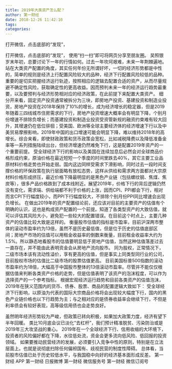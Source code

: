 ```yaml
---
title: 2019年大类资产怎么配？
author: 第一财经
date: 2018-12-26 11:42:10
tags: 
categories: 
---
```

打开微信，点击底部的“发现”，
<!-- more -->
打开微信，点击底部的“发现”，
使用“扫一扫”即可将网页分享至朋友圈。
吴照银
岁末年初，总要讨论下一年的行情如何。过去一年坎坷艰难，未来一年荆棘遍地。站在大类资产配置的角度，其实任何年份无所谓好坏，一切的经济形势都是中性的，简单的规则是经济上行配置风险较大的品种，经济下行配置风险较低的品种。重要的是切实把握经济运行轨迹，按照相应的逻辑去配置合适的资产，从而尽量规避不确定性风险，获取确定性的更高收益。因而预判未来一年的经济运行趋势最重要，以及要预判与经济形势相对应的经济政策，在此前提下来配置大类资产。
细分开来看，固定资产投资通常被拆分为三块，即房地产投资、基建投资和制造业投资，房地产投资在2018年保持了10%的增长，成为经济增长的稳定器，但是2019年随着三四线城市住房需求的下行，房地产投资增速大概率会有明显下降，个别月份增速不排除负增长；而基建投资和制造业投资受资管新规的融资约束难有较大回升，其增速仍在低位徘徊；受美国、欧洲等全球主要经济体的经济增速下行以及中美贸易摩擦影响，2019年中国的出口增速可能会明显下降，难以维持2018年的高增长。综合来看，即使财政政策和货币政策会宽松，比如减税降费以及降低准备金率等一系列措施陆续出台，但经济增速仍然难免下行，这是配置2019年资产的一个重要前提。
受全球经济下行的影响以及美国在连续加息后必然会对全球商品价格形成约束，原油价格在最近短短一个季度的时间里跌去40%，其它主要工业品原材料价格走势也开始走弱。国内这边同样受需求下滑影响，同时过去一段时间支撑价格的环保政策在执行层面略有放松态势，这样从供给和需求两方面都对大宗原材料价格形成挤压，最近价格下降最明显的是黑色产业链（包括螺纹钢、焦煤、焦炭等），很多产品价格跌到了成本线附近。展望2019年，价格下行的背后逻辑仍然没有变化，需求端、供给端都不利于价格的上涨，因而CPI、PPI都会下行，相对而言CPI下行幅度较小，而PPI下行幅度较大，不排除个别月份PPI同比增速会出现负增长。
在做出2019年的资产配置结论前，还应该对目前的主要资产的估值有个明确的认识，这也是构成资产配置的一个前提。知道了各类型资产的大致估值，就可以评估其风险大小，避免犯一些较大的配置错误。在目前这个时点上，主要几种资产的估值比较大致是这样的。
衡量股市估值的指标是市盈率，目前沪深两市整体的滚动市盈率约为13倍，虽然不是历史最低值，但是位于历史的估值底部区间；房地产市场的估值可以用租金收益率的倒数来衡量，目前租金收益率大约为1.5%。所以静态地看股市的估值要明显低于房地产估值，当然这种估值落差过去一直存在，并不能由此表明资金会从房地产流向股市。
同为股权，正常情况下，二级市场本该有流动性溢价，享有更高的估值，但是事实上同类型同行业的公司，目前股权市场的估值比二级市场的股票估值更高。
目前美国标普500指数的滚动市盈率约为18倍，大幅高于中国股市整体的13倍滚动市盈率。尽管并不能仅仅根据估值来判断各类资产价格的走势，但是估值表明了该资产的泡沫程度，可以作为选择资产的一个参考指标。
根据宏观经济运行趋势和目前各类资产的估值泡沫，2019年在狭义范围内的货币、债券、股票、商品的配置逻辑大致如下：
受全球经济下行影响，以原油为代表的国际大宗商品价格将会出现较大幅度下行，国内的黑色产业链价格也以下行趋势为主；与之相对应的是债券收益率会继续下行，不但是利率债会有较好表现，高等级信用债也会走势良好。
 
 
虽然明年经济形势较为严峻，但政策已转向积极，如果加大政策力度，经济有望下半年回暖。
类比10月底会议已淡化“去杠杆”，我们预计精准脱贫、污染防治或是2019年三大攻坚战的重心。
2019年在一个全球经济下行、信用收缩的大环境下，投资者的风险偏好都在下降，水往低处流，资金会更多流向低风险、低回报的投资领域。
如果要推动民营经济的发展，必须要引入竞争中性的原则，特别是在立法层面上。也就是说彻底扫除任何偏袒国有、歧视民营的制度性障碍。
总体看，当前股市估值已处于历史较低水平，与我国稳中向好的经济基本面形成反差。
第一财经
APP
第一财经
日报微博
第一财经
微信服务号
第一财经
微信订阅号
